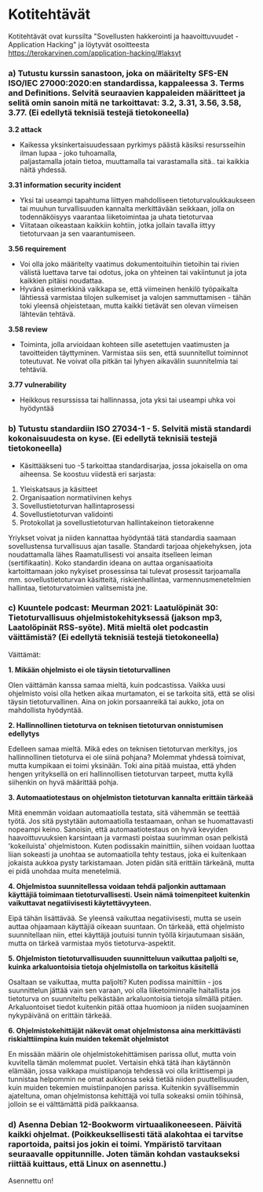 # Kotitehtävät

Kotitehtävät ovat kurssilta "Sovellusten hakkerointi ja haavoittuvuudet - Application Hacking" ja löytyvät osoitteesta https://terokarvinen.com/application-hacking/#laksyt

### a) Tutustu kurssin sanastoon, joka on määritelty SFS-EN ISO/IEC 27000:2020:en standardissa, kappaleessa 3. Terms and Definitions. Selvitä seuraavien kappaleiden määritteet ja selitä omin sanoin mitä ne tarkoittavat: 3.2, 3.31, 3.56, 3.58, 3.77. (Ei edellytä teknisiä testejä tietokoneella)

**3.2 attack**
  - Kaikessa yksinkertaisuudessaan pyrkimys päästä käsiksi resursseihin ilman lupaa - joko tuhoamalla,     
   paljastamalla jotain tietoa, muuttamalla tai varastamalla sitä.. tai kaikkia näitä yhdessä.

**3.31 information security incident**
  - Yksi tai useampi tapahtuma liittyen mahdolliseen tietoturvaloukkaukseen tai muuhun turvallisuuden kannalta merkittävään seikkaan,
    jolla on todennäköisyys vaarantaa liiketoimintaa ja uhata tietoturvaa
  - Viitataan oikeastaan kaikkiin kohtiin, jotka jollain tavalla iittyy tietoturvaan ja sen vaarantumiseen.

**3.56 requirement**
  -  Voi olla joko määritelty vaatimus dokumentoituihin tietoihin tai rivien välistä luettava tarve tai odotus, joka on yhteinen tai vakiintunut ja jota kaikkien pitäisi noudattaa.
  -  Hyvänä esimerkkinä vaikkapa se, että viimeinen henkilö työpaikalta lähtiessä varmistaa tilojen sulkemiset ja valojen sammuttamisen - tähän toki yleensä ohjeistetaan, mutta kaikki tietävät sen olevan viimeisen lähtevän tehtävä.

 **3.58 review**
  - Toiminta, jolla arvioidaan kohteen sille asetettujen vaatimusten ja tavoitteiden täyttyminen. 
    Varmistaa siis sen, että suunnitellut toiminnot toteutuvat. Ne voivat olla pitkän tai lyhyen aikavälin       suunnitelmia tai tehtäviä.

 **3.77 vulnerability**
  - Heikkous resurssissa tai hallinnassa, jota yksi tai useampi uhka voi hyödyntää



### b) Tutustu standardiin ISO 27034-1 - 5. Selvitä mistä standardi kokonaisuudesta on kyse. (Ei edellytä teknisiä testejä tietokoneella)
- Käsittääkseni tuo -5 tarkoittaa standardisarjaa, jossa jokaisella on oma aiheensa. Se koostuu viidestä eri sarjasta:
1. Yleiskatsaus ja käsitteet
2. Organisaation normatiivinen kehys
3. Sovellustietoturvan hallintaprosessi
4. Sovellustietoturvan validointi
5. Protokollat ja sovellustietoturvan hallintakeinon tietorakenne

Yriykset voivat ja niiden kannattaa hyödyntää tätä standardia saamaan sovellustensa turvallisuus ajan tasalle. Standardi tarjoaa ohjekehyksen, jota noudattamalla lähes Raamatullisesti voi ansaita itselleen leiman (sertifikaatin). Koko standardin ideana on auttaa organisaatioita kartoittamaan joko nykyiset prosessinsa tai tulevat prosessit tarjoamalla mm. sovellustietoturvan käsitteitä, riskienhallintaa, varmennusmenetelmien hallintaa, tietoturvatoimien valitsemista jne.



### c) Kuuntele podcast: Meurman 2021: Laatulöpinät 30: Tietoturvallisuus ohjelmistokehityksessä (jakson mp3, Laatolöpinät RSS-syöte). Mitä mieltä olet podcastin väittämistä? (Ei edellytä teknisiä testejä tietokoneella)

Väittämät:

**1. Mikään ohjelmisto ei ole täysin tietoturvallinen**

Olen väittämän kanssa samaa mieltä, kuin podcastissa. Vaikka uusi ohjelmisto voisi olla hetken aikaa murtamaton, ei se tarkoita sitä, että se olisi täysin tietoturvallinen. Aina on jokin porsaanreikä tai aukko, jota on mahdollista hyödyntää.

**2. Hallinnollinen tietoturva on teknisen tietoturvan onnistumisen edellytys**

Edelleen samaa mieltä. Mikä edes on teknisen tietoturvan merkitys, jos hallinnollinen tietoturva ei ole siinä pohjana? Molemmat yhdessä toimivat, mutta kumpikaan ei toimi yksinään. Toki aina pitää muistaa, että yhden hengen yrityksellä on eri hallinnollisen tietoturvan tarpeet, mutta kyllä siihenkin on hyvä määrittää pohja.

**3. Automaatiotestaus on ohjelmiston tietoturvan kannalta erittäin tärkeää**

Mitä enemmän voidaan automaatiolla testata, sitä vähemmän se teettää työtä. Jos sitä pystytään automaatiolla testaamaan, onhan se huomattavasti nopeampi keino. Sanoisin, että automaatiotestaus on hyvä kevyiden haavoittuvuuksien karsintaan ja varmasti poistaa suurimman osan pelkistä 'kokeiluista' ohjelmistoon. Kuten podissakin mainittiin, siihen voidaan luottaa liian sokeasti ja unohtaa se automaatiolla tehty testaus, joka ei kuitenkaan jokaista aukkoa pysty tarkistamaan. Joten pidän sitä erittäin tärkeänä, mutta ei pidä unohdaa muita menetelmiä.

**4. Ohjelmistoa suunnitellessa voidaan tehdä paljonkin auttamaan käyttäjiä toimimaan tietoturvallisesti. Usein nämä toimenpiteet kuitenkin vaikuttavat negatiivisesti käytettävyyteen.**

Eipä tähän lisättävää. Se yleensä vaikuttaa negatiivisesti, mutta se usein auttaa ohjaamaan käyttäjiä oikeaan suuntaan. On tärkeää, että ohjelmisto suunnitellaan niin, ettei käyttäjä joutuisi tunnin työllä kirjautumaan sisään, mutta on tärkeä varmistaa myös tietoturva-aspektit.

**5. Ohjelmiston tietoturvallisuuden suunnitteluun vaikuttaa paljolti se, kuinka arkaluontoisia tietoja ohjelmistolla on tarkoitus käsitellä**

Osaltaan se vaikuttaa, mutta paljolti? Kuten podissa mainittiin - jos suunnittelun jättää vain sen varaan, voi olla liiketoiminnalle haitallista jos tietoturva on suunniteltu pelkästään arkaluontoisia tietoja silmällä pitäen. Arkaluontoiset tiedot kuitenkin pitää ottaa huomioon ja niiden suojaaminen nykypäivänä on erittäin tärkeää. 

**6. Ohjelmistokehittäjät näkevät omat ohjelmistonsa aina merkittävästi riskialttiimpina kuin muiden tekemät ohjelmistot**

En missään määrin ole ohjelmistokehittämisen parissa ollut, mutta voin kuvitella tämän molemmat puolet. Vertaisin ehkä tätä ihan käytännön elämään, jossa vaikkapa muistiipanoja tehdessä voi olla kriittisempi ja tunnistaa helpommin ne omat aukkonsa sekä tietää niiden puuttellisuuden, kuin muiden tekemien muistiinpanojen parissa. Kuitenkin syvällisemmin ajateltuna, oman ohjelmistonsa kehittäjä voi tulla sokeaksi omiin töihinsä, jolloin se ei välttämättä pidä paikkaansa.

### d) Asenna Debian 12-Bookworm virtuaalikoneeseen. Päivitä kaikki ohjelmat. (Poikkeuksellisesti tätä alakohtaa ei tarvitse raportoida, paitsi jos jokin ei toimi. Ympäristö tarvitaan seuraavalle oppitunnille. Joten tämän kohdan vastaukseksi riittää kuittaus, että Linux on asennettu.)

Asennettu on!
